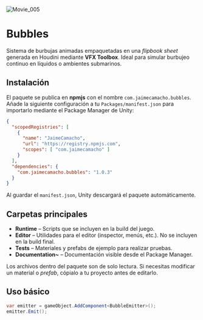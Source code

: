 ![Movie_005](https://github.com/user-attachments/assets/4cf4d319-bd3d-4bea-8084-b4b8b01682d8)

# Bubbles

Sistema de burbujas animadas empaquetadas en una *flipbook sheet* generada en
Houdini mediante **VFX Toolbox**. Ideal para simular burbujeo continuo en
líquidos o ambientes submarinos.

## Instalación

El paquete se publica en **npmjs** con el nombre
`com.jaimecamacho.bubbles`. Añade la siguiente configuración a tu
`Packages/manifest.json` para importarlo mediante el Package Manager de Unity:

```json
{
  "scopedRegistries": [
    {
      "name": "JaimeCamacho",
      "url": "https://registry.npmjs.com",
      "scopes": [ "com.jaimecamacho" ]
    }
  ],
  "dependencies": {
    "com.jaimecamacho.bubbles": "1.0.3"
  }
}
```

Al guardar el `manifest.json`, Unity descargará el paquete automáticamente.

## Carpetas principales

- **Runtime** – Scripts que se incluyen en la build del juego.
- **Editor** – Utilidades para el editor (inspector, menús, etc.). No se
  incluyen en la build final.
- **Tests** – Materiales y prefabs de ejemplo para realizar pruebas.
- **Documentation~** – Documentación visible desde el Package Manager.

Los archivos dentro del paquete son de solo lectura. Si necesitas modificar un
material o *prefab*, cópialo a tu proyecto antes de editarlo.

## Uso básico

```csharp
var emitter = gameObject.AddComponent<BubbleEmitter>();
emitter.Emit();
```
